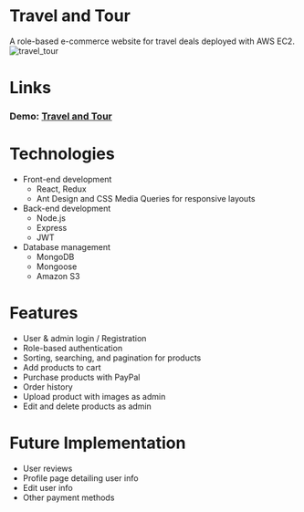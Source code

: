 # Travel and Tour 
A role-based e-commerce website for travel deals deployed with AWS EC2.
![travel_tour](https://user-images.githubusercontent.com/51396212/113906800-7d187280-9789-11eb-88f6-397b3d9cdbf6.png)

# Links
### Demo: [Travel and Tour](http://ec2-54-176-229-58.us-west-1.compute.amazonaws.com/)

# Technologies
- Front-end development
	- React, Redux
	- Ant Design and CSS Media Queries for responsive layouts
- Back-end development
	- Node.js
	- Express
	- JWT
- Database management
	- MongoDB
	- Mongoose
	- Amazon S3
	
# Features
- User & admin login / Registration
- Role-based authentication
- Sorting, searching, and pagination for products
- Add products to cart
- Purchase products with PayPal
- Order history
- Upload product with images as admin
- Edit and delete products as admin

# Future Implementation
- User reviews
- Profile page detailing user info
- Edit user info
- Other payment methods
